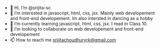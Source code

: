 - 👋 Hi, I’m @srijita-sc
- 👀 I’m interested in javascript, html, css, jsx. Mainly web developement and front-end developement. Im also intersted in dancing as a hobby
- 🌱 I’m currently learning javascript, html, css, jsx. I read in Class 10.
- 💞️ I’m looking to collaborate on web developement and front-end developement
- 📫 How to reach me srijitachoudhuryrk@gmail.com

<!---
srijita-sc/srijita-sc is a ✨ special ✨ repository because its `README.md` (this file) appears on your GitHub profile.
You can click the Preview link to take a look at your changes.
--->
